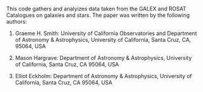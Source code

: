 This code gathers and analyizes data taken from the GALEX and ROSAT Catalogues on galaxies and stars. The paper was written by the following authors:

1. Graeme H. Smith: University of California Observatories and Department of Astronomy & Astrophysics, University of California, Santa Cruz, CA, 95064, USA

2. Mason Hargrave: Department of Astronomy & Astrophysics, University of California, Santa Cruz, CA 95064, USA

3. Elliot Eckholm: Department of Astronomy & Astrophysics, University of California, Santa Cruz, CA 95064, USA

